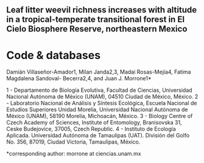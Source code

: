 ## Leaf litter weevil richness increases with altitude in a tropical-temperate transitional forest in El Cielo Biosphere Reserve, northeastern Mexico

# Code & databases

Damián Villaseñor-Amador1, Milan Janda2,3, Madai Rosas-Mejía4, Fatima Magdalena Sandoval- Becerra2,4, and Juan J. Morrone1* 

1 - Departamento de Biología Evolutiva, Facultad de Ciencias, Universidad Nacional Autónoma de México (UNAM), 04510 Ciudad de México, México. 
2 - Laboratorio Nacional de Análisis y Síntesis Ecológica, Escuela Nacional de Estudios Superiores Unidad Morelia, Universidad Nacional Autónoma de México (UNAM), 58190 Morelia, Michoacán, México.
3 - Biology Centre of Czech Academy of Sciences, Institute of Entomology, Branisovska 31, Ceske Budejovice, 37005, Czech Republic.
4 - Instituto de Ecología Aplicada. Universidad Autónoma de Tamaulipas (UAT). División del Golfo No. 356, 87019, Ciudad Victoria, Tamaulipas, México.

*corresponding author: morrone at ciencias.unam.mx


